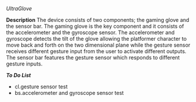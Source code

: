 *UltraGlove*

**Description**
The device consists of two components; the gaming glove and the sensor bar. The gaming glove is the key component and it consists of the accelerometer and the gyroscope sensor. The accelerometer and gyroscope detects the tilt of the glove allowing the platformer character to move back and forth on the two dimensional plane while the gesture sensor receives different gesture input from the user to activate different outputs. The sensor bar features the gesture sensor which responds to different gesture inputs.

***To Do List***
- cl.gesture sensor test 
- bs.accelerometer and gyroscope sensor test
